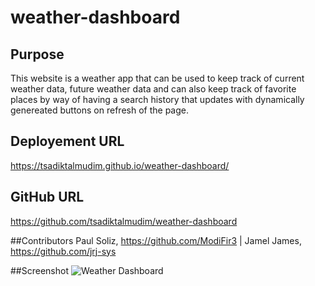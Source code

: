 # weather-dashboard

## Purpose
This website is a weather app that can be used to keep track of current weather data, future weather data and can also keep track of favorite places by way of having a search history that updates with dynamically genereated buttons on refresh of the page.

## Deployement URL
https://tsadiktalmudim.github.io/weather-dashboard/

## GitHub URL 
https://github.com/tsadiktalmudim/weather-dashboard

##Contributors
Paul Soliz, https://github.com/ModiFir3 | Jamel James, https://github.com/jrj-sys

##Screenshot
![Weather Dashboard](https://user-images.githubusercontent.com/97198974/159150190-bce2e2e2-b6ec-417b-a3b6-04717fe07596.png)
